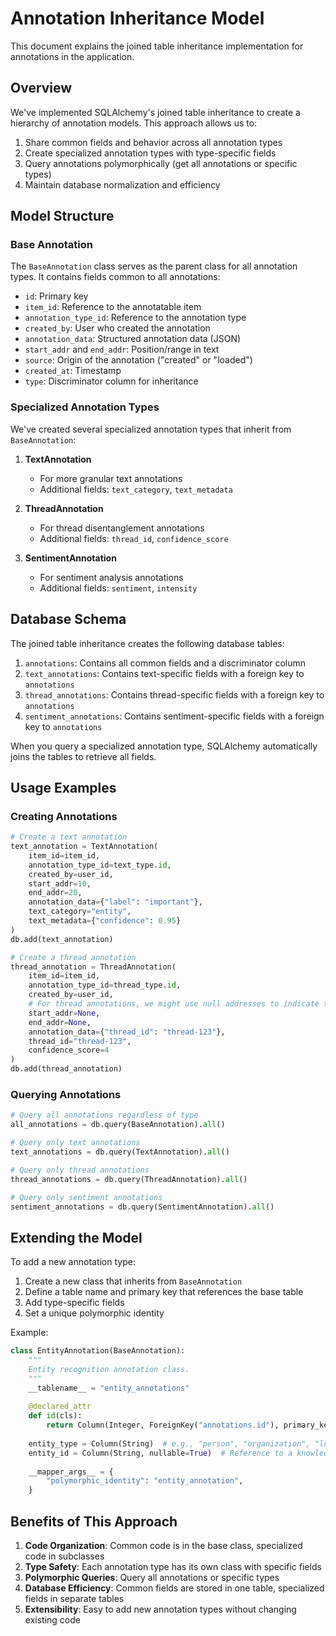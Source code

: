 # Annotation Inheritance Model

This document explains the joined table inheritance implementation for annotations in the application.

## Overview

We've implemented SQLAlchemy's joined table inheritance to create a hierarchy of annotation models. This approach allows us to:

1. Share common fields and behavior across all annotation types
2. Create specialized annotation types with type-specific fields
3. Query annotations polymorphically (get all annotations or specific types)
4. Maintain database normalization and efficiency

## Model Structure

### Base Annotation

The `BaseAnnotation` class serves as the parent class for all annotation types. It contains fields common to all annotations:

- `id`: Primary key
- `item_id`: Reference to the annotatable item
- `annotation_type_id`: Reference to the annotation type
- `created_by`: User who created the annotation
- `annotation_data`: Structured annotation data (JSON)
- `start_addr` and `end_addr`: Position/range in text
- `source`: Origin of the annotation ("created" or "loaded")
- `created_at`: Timestamp
- `type`: Discriminator column for inheritance

### Specialized Annotation Types

We've created several specialized annotation types that inherit from `BaseAnnotation`:

1. **TextAnnotation**
   - For more granular text annotations
   - Additional fields: `text_category`, `text_metadata`

2. **ThreadAnnotation**
   - For thread disentanglement annotations
   - Additional fields: `thread_id`, `confidence_score`

3. **SentimentAnnotation**
   - For sentiment analysis annotations
   - Additional fields: `sentiment`, `intensity`

## Database Schema

The joined table inheritance creates the following database tables:

1. `annotations`: Contains all common fields and a discriminator column
2. `text_annotations`: Contains text-specific fields with a foreign key to `annotations`
3. `thread_annotations`: Contains thread-specific fields with a foreign key to `annotations`
4. `sentiment_annotations`: Contains sentiment-specific fields with a foreign key to `annotations`

When you query a specialized annotation type, SQLAlchemy automatically joins the tables to retrieve all fields.

## Usage Examples

### Creating Annotations

```python
# Create a text annotation
text_annotation = TextAnnotation(
    item_id=item_id,
    annotation_type_id=text_type.id,
    created_by=user_id,
    start_addr=10,
    end_addr=20,
    annotation_data={"label": "important"},
    text_category="entity",
    text_metadata={"confidence": 0.95}
)
db.add(text_annotation)

# Create a thread annotation
thread_annotation = ThreadAnnotation(
    item_id=item_id,
    annotation_type_id=thread_type.id,
    created_by=user_id,
    # For thread annotations, we might use null addresses to indicate the entire message
    start_addr=None,
    end_addr=None,
    annotation_data={"thread_id": "thread-123"},
    thread_id="thread-123",
    confidence_score=4
)
db.add(thread_annotation)
```

### Querying Annotations

```python
# Query all annotations regardless of type
all_annotations = db.query(BaseAnnotation).all()

# Query only text annotations
text_annotations = db.query(TextAnnotation).all()

# Query only thread annotations
thread_annotations = db.query(ThreadAnnotation).all()

# Query only sentiment annotations
sentiment_annotations = db.query(SentimentAnnotation).all()
```

## Extending the Model

To add a new annotation type:

1. Create a new class that inherits from `BaseAnnotation`
2. Define a table name and primary key that references the base table
3. Add type-specific fields
4. Set a unique polymorphic identity

Example:

```python
class EntityAnnotation(BaseAnnotation):
    """
    Entity recognition annotation class.
    """
    __tablename__ = "entity_annotations"
    
    @declared_attr
    def id(cls):
        return Column(Integer, ForeignKey("annotations.id"), primary_key=True)
    
    entity_type = Column(String)  # e.g., "person", "organization", "location"
    entity_id = Column(String, nullable=True)  # Reference to a knowledge base
    
    __mapper_args__ = {
        "polymorphic_identity": "entity_annotation",
    }
```

## Benefits of This Approach

1. **Code Organization**: Common code is in the base class, specialized code in subclasses
2. **Type Safety**: Each annotation type has its own class with specific fields
3. **Polymorphic Queries**: Query all annotations or specific types
4. **Database Efficiency**: Common fields are stored in one table, specialized fields in separate tables
5. **Extensibility**: Easy to add new annotation types without changing existing code 